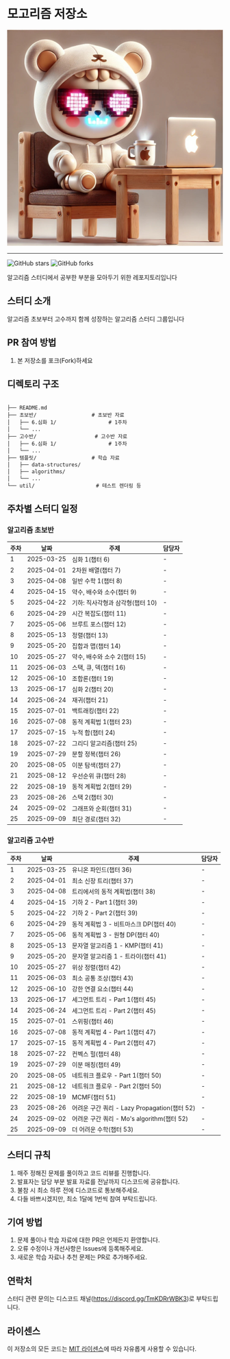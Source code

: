 # 모고리즘 저장소

<img src=".\util\image.jpg" style="zoom: 80%;" />

---

![GitHub stars](https://img.shields.io/github/stars/mogaesuup/mogorism?style=social)
![GitHub forks](https://img.shields.io/github/forks/mogaesuup/mogorism?style=social)

알고리즘 스터디에서 공부한 부분을 모아두기 위한 레포지토리입니다

## 스터디 소개

알고리즘 초보부터 고수까지 함께 성장하는 알고리즘 스터디 그룹입니다

## PR 참여 방법

1. 본 저장소를 포크(Fork)하세요

## 디렉토리 구조

```

├── README.md
├── 초보반/                  # 초보반 자료
│   ├── 6.심화 1/                 # 1주차
│   └── ...
├── 고수반/                   # 고수반 자료
│   ├── 6.심화 1/                 # 1주차
│   └── ...
├── 템플릿/                  # 학습 자료
│   ├── data-structures/
│   ├── algorithms/
│   └── ...
└── util/                    # 테스트 렌더링 등

```

## 주차별 스터디 일정

### 알고리즘 초보반

| 주차 | 날짜 | 주제 | 담당자 |
|---|---|---|---|
| 1 | 2025-03-25 | 심화 1(챕터 6) | - |
| 2 | 2025-04-01 | 2차원 배열(챕터 7) | - |
| 3 | 2025-04-08 | 일반 수학 1(챕터 8) | - |
| 4 | 2025-04-15 | 약수, 배수와 소수(챕터 9) | - |
| 5 | 2025-04-22 | 기하: 직사각형과 삼각형(챕터 10) | - |
| 6 | 2025-04-29 | 시간 복잡도(챕터 11) | - |
| 7 | 2025-05-06 | 브루트 포스(챕터 12) | - |
| 8 | 2025-05-13 | 정렬(챕터 13) | - |
| 9 | 2025-05-20 | 집합과 맵(챕터 14) | - |
| 10 | 2025-05-27 | 약수, 배수와 소수 2(챕터 15) | - |
| 11 | 2025-06-03 | 스택, 큐, 덱(챕터 16) | - |
| 12 | 2025-06-10 | 조합론(챕터 19) | - |
| 13 | 2025-06-17 | 심화 2(챕터 20) | - |
| 14 | 2025-06-24 | 재귀(챕터 21) | - |
| 15 | 2025-07-01 | 백트래킹(챕터 22) | - |
| 16 | 2025-07-08 | 동적 계획법 1(챕터 23) | - |
| 17 | 2025-07-15 | 누적 합(챕터 24) | - |
| 18 | 2025-07-22 | 그리디 알고리즘(챕터 25) | - |
| 19 | 2025-07-29 | 분할 정복(챕터 26) | - |
| 20 | 2025-08-05 | 이분 탐색(챕터 27) | - |
| 21 | 2025-08-12 | 우선순위 큐(챕터 28) | - |
| 22 | 2025-08-19 | 동적 계획법 2(챕터 29) | - |
| 23 | 2025-08-26 | 스택 2(챕터 30) | - |
| 24 | 2025-09-02 | 그래프와 순회(챕터 31) | - |
| 25 | 2025-09-09 | 최단 경로(챕터 32) | - |

### 알고리즘 고수반

| 주차 | 날짜 | 주제 | 담당자 |
|---|---|---|---|
| 1 | 2025-03-25 | 유니온 파인드(챕터 36) | - |
| 2 | 2025-04-01 | 최소 신장 트리(챕터 37) | - |
| 3 | 2025-04-08 | 트리에서의 동적 계획법(챕터 38) | - |
| 4 | 2025-04-15 | 기하 2 - Part 1(챕터 39) | - |
| 5 | 2025-04-22 | 기하 2 - Part 2(챕터 39) | - |
| 6 | 2025-04-29 | 동적 계획법 3 - 비트마스크 DP(챕터 40) | - |
| 7 | 2025-05-06 | 동적 계획법 3 - 원형 DP(챕터 40) | - |
| 8 | 2025-05-13 | 문자열 알고리즘 1 - KMP(챕터 41) | - |
| 9 | 2025-05-20 | 문자열 알고리즘 1 - 트라이(챕터 41) | - |
| 10 | 2025-05-27 | 위상 정렬(챕터 42) | - |
| 11 | 2025-06-03 | 최소 공통 조상(챕터 43) | - |
| 12 | 2025-06-10 | 강한 연결 요소(챕터 44) | - |
| 13 | 2025-06-17 | 세그먼트 트리 - Part 1(챕터 45) | - |
| 14 | 2025-06-24 | 세그먼트 트리 - Part 2(챕터 45) | - |
| 15 | 2025-07-01 | 스위핑(챕터 46) | - |
| 16 | 2025-07-08 | 동적 계획법 4 - Part 1(챕터 47) | - |
| 17 | 2025-07-15 | 동적 계획법 4 - Part 2(챕터 47) | - |
| 18 | 2025-07-22 | 컨벡스 헐(챕터 48) | - |
| 19 | 2025-07-29 | 이분 매칭(챕터 49) | - |
| 20 | 2025-08-05 | 네트워크 플로우 - Part 1(챕터 50) | - |
| 21 | 2025-08-12 | 네트워크 플로우 - Part 2(챕터 50) | - |
| 22 | 2025-08-19 | MCMF(챕터 51) | - |
| 23 | 2025-08-26 | 어려운 구간 쿼리 - Lazy Propagation(챕터 52) | - |
| 24 | 2025-09-02 | 어려운 구간 쿼리 - Mo's algorithm(챕터 52) | - |
| 25 | 2025-09-09 | 더 어려운 수학(챕터 53) | - |

## 스터디 규칙

1. 매주 정해진 문제를 풀이하고 코드 리뷰를 진행합니다.
2. 발표자는 담당 부분 발표 자료를 전날까지 디스코드에 공유합니다.
3. 불참 시 최소 하루 전에 디스코드로 통보해주세요.
4. 다들 바쁘시겠지만, 최소 1달에 1번씩 참여 부탁드립니다.

## 기여 방법

1. 문제 풀이나 학습 자료에 대한 PR은 언제든지 환영합니다.
2. 오류 수정이나 개선사항은 Issues에 등록해주세요.
3. 새로운 학습 자료나 추천 문제는 PR로 추가해주세요.

## 연락처

스터디 관련 문의는 디스코드 채널(https://discord.gg/TmKDRrWBK3)로 부탁드립니다.

## 라이센스

이 저장소의 모든 코드는 [MIT 라이센스](LICENSE)에 따라 자유롭게 사용할 수 있습니다.